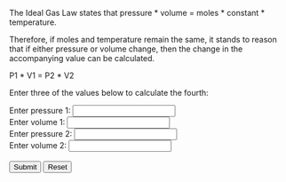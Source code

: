 <html>
    <body>
        <p>The Ideal Gas Law states that pressure * volume  = moles * constant * temperature.</p>
        <p>Therefore, if moles and temperature remain the same, it stands to reason that if either pressure or volume change, then the change in the accompanying value can be calculated.</p>
        <p>P1 * V1 = P2 * V2</p>
        <p>Enter three of the values below to calculate the fourth:</p>
        <form onsubmit="return calculate_missing_variable();">
            <label for="p1">Enter pressure 1:</label>
            <input type="text" id="p1"></br>
            <label for="v1">Enter volume 1:</label>
            <input type="text" id="v1"></br>
            <label for="p2">Enter pressure 2:</label>
            <input type="text" id="p2"></br>
            <label for="v2">Enter volume 2:</label>
            <input type="text" id="v2"></br></br>
            <button>Submit</button>
            <input type="reset">
         </form>
         <script>
             function calculate_missing_variable(p1, v1, p2, v2)
             {
                var p1=document.getElementById("p1").value;
                var v1=document.getElementById("v1").value;
                var p2=document.getElementById("p2").value;
                var v2=document.getElementById("v2").value;
                if (p1 == "")
                {
                    p1 = p2 * v2 / v1;
                    document.write("Pressure 1 = " + p1 + "</br></br>");
                    document.write("Reload page to perform another calculation.");
                }
                if (v1 == "")
                {
                    v1 = p2 * v2 / p1;
                    document.write("Volume 1 = " + v1+ "</br></br>");
                    document.write("Reload page to perform another calculation.");
                }
                if (p2 == "")
                {
                    p2 = p1 * v1 / v2;
                    document.write("Pressure 2 = " + p2+ "</br></br>");
                    document.write("Reload page to perform another calculation.");
                }
                if (v2 == "")
                {
                    v2 = p1 * v1 / p2;
                    document.write("Volume 2 = " + v2+ "</br></br>");
                    document.write("Reload page to perform another calculation.");
                }
            }
         </script>
    </body>
</html>
